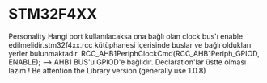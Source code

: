 # STM32F4XX
Personality
Hangi port kullanılacaksa ona bağlı olan clock bus'ı enable edilmelidir.stm32f4xx.rcc kütüphanesi içerisinde buslar ve bağlı oldukları yerler bulunmaktadır.
RCC_AHB1PeriphClockCmd(RCC_AHB1Periph_GPIOD, ENABLE); --> AHB1 BUS'u GPIOD'e bağlıdır.
Declaration'lar üstte olması lazım !
Be attention the Library version (generally use 1.0.8)
